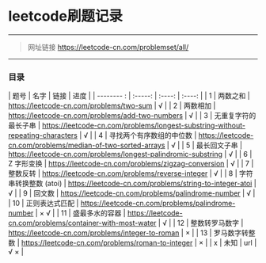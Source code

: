 ﻿# leetcode刷题记录

------
>网址链接 https://leetcode-cn.com/problemset/all/

--------
### 目录

| 题号        | 名字   |  链接  |  进度  |
| -------- :  | :-----:  | :----:  | :----:  |
| 1    | 两数之和 |   https://leetcode-cn.com/problems/two-sum    |  √  |
| 2        |   两数相加   |   https://leetcode-cn.com/problems/add-two-numbers   | √  |
| 3       |    无重复字符的最长子串    | https://leetcode-cn.com/problems/longest-substring-without-repeating-characters  |  √  |
| 4       |    寻找两个有序数组的中位数    |  https://leetcode-cn.com/problems/median-of-two-sorted-arrays  |  √  |
| 5       |    最长回文子串    |  https://leetcode-cn.com/problems/longest-palindromic-substring  |  √  |
| 6       |    Z 字形变换    |  https://leetcode-cn.com/problems/zigzag-conversion  |  √  |
| 7       |    整数反转    |  https://leetcode-cn.com/problems/reverse-integer  |  √  |
| 8       |    字符串转换整数 (atoi)     |  https://leetcode-cn.com/problems/string-to-integer-atoi  |  √  |
| 9       |    回文数     |  https://leetcode-cn.com/problems/palindrome-number  |  √  |
| 10      |    正则表达式匹配     |  https://leetcode-cn.com/problems/palindrome-number  |  × √ |
| 11      |    盛最多水的容器     |  https://leetcode-cn.com/problems/container-with-most-water  |  √  |
| 12      |    整数转罗马数字     | https://leetcode-cn.com/problems/integer-to-roman  |  ×  |
| 13      |    罗马数字转整数     | https://leetcode-cn.com/problems/roman-to-integer  |  ×  |
| x       |   未知    |  url  |  √ × |



